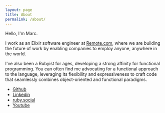 ```yaml
---
layout: page
title: About
permalink: /about/
---
```

Hello, I'm Marc.

I work as an Elixir software engineer at [Remote.com](https://remote.com/), where we are building the future of work by enabling companies to employ anyone, anywhere in the world.

I've also been a Rubyist for ages, developing a strong affinity for functional programming. You can often find me advocating for a functional approach to the language, leveraging its flexibility and expressiveness to craft code that seamlessly combines object-oriented and functional paradigms.

* [Github](https://github.com/waiting-for-dev)
* [Linkedin](http://www.linkedin.com/pub/marc-busqu%C3%A9-p%C3%A9rez/37/b39/2b9)
* [ruby.social](https://ruby.social/@waiting_for_dev)
* [Youtube](https://www.youtube.com/channel/UCV4mmvTUldd6Kh7baQCbhqQ)
